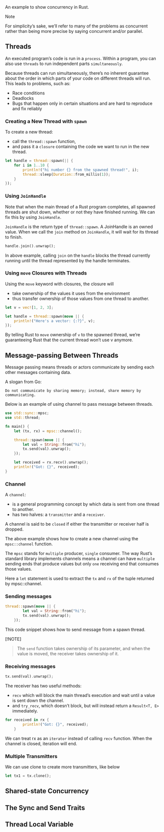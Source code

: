 An example to show concurrency in Rust.

> [!NOTE]  
> For simplicity’s sake, we’ll refer to many of the problems as concurrent rather than being more precise by saying concurrent and/or parallel. 

## Threads

An executed program’s code is run in a `process`. Within a program, you can also use `threads` to run independent parts `simultaneously`.

Because threads can run simultaneously, there’s no inherent guarantee about the order in which parts of your code on different threads will run. This leads to problems, such as:
- Race conditions
- Deadlocks
- Bugs that happen only in certain situations and are hard to reproduce and fix reliably

### Creating a New Thread with `spawn`

To create a new thread:
- call the `thread::spawn` function,
- and pass it a `closure` containing the code we want to run in the new thread.

```rust
let handle = thread::spawn(|| {
    for i in 1..10 {
        println!("hi number {} from the spawned thread!", i);
        thread::sleep(Duration::from_millis(1));
    }
});
```

### Using `JoinHandle`

Note that when the main thread of a Rust program completes, all spawned threads are shut down, whether or not they have finished running. We can fix this by using `JoinHandle`.

`JoinHandle` is the return type of `thread::spawn`. A JoinHandle is an owned value. When we call the `join` method on `JoinHandle`, it will wait for its thread to finish.

```rust
handle.join().unwrap();
```

In above example, calling `join` on the `handle` blocks the thread currently running until the thread represented by the handle terminates. 

### Using `move` Closures with Threads

Using the `move` keyword with closures, the closure will 
- take ownership of the values it uses from the environment
- thus transfer ownership of those values from one thread to another.

```rust
let v = vec![1, 2, 3];

let handle = thread::spawn(move || {
    println!("Here's a vector: {:?}", v);
});
```

By telling Rust to `move` ownership of `v` to the spawned thread, we’re guaranteeing Rust that the current thread won’t use v anymore.

## Message-passing Between Threads

Message passing means threads or actors communicate by sending each other messages containing data.

A slogan from Go:

```
Do not communicate by sharing memory; instead, share memory by communicating.

```

Below is an example of using channel to pass message between threads.

```rust
use std::sync::mpsc;
use std::thread;

fn main() {
    let (tx, rx) = mpsc::channel();

    thread::spawn(move || {
        let val = String::from("hi");
        tx.send(val).unwrap();
    });

    let received = rx.recv().unwrap();
    println!("Got: {}", received);
}
```

### Channel

A `channel`:

- is a general programming concept by which data is sent from one thread to another.
- has two halves: a `transmitter` and a `receiver`.

A channel is said to be `closed` if either the transmitter or receiver half is dropped.

The above example shows how to create a new channel using the `mpsc::channel` function. 

The `mpsc` stands for `multiple` producer, `single` consumer. The way Rust’s standard library implements channels means a channel can have `multiple` sending ends that produce values but only `one` receiving end that consumes those values.

Here a `let` statement is used to extract the `tx` and `rx` of the tuple returned by mpsc::channel.

### Sending messages

```rust
thread::spawn(move || {
        let val = String::from("hi");
        tx.send(val).unwrap();
    });
```

This code snippet shows how to send message from a spawn thread.

[!NOTE]  
> The `send` function takes ownership of its parameter, and when the value is moved, the receiver takes ownership of it.

### Receiving messages

```rust
tx.send(val).unwrap();
```

The receiver has two useful methods: 
- `recv` which will block the main thread’s execution and wait until a value is sent down the channel.
- and `try_recv`, which doesn’t block, but will instead return a `Result<T, E>` immediately.

```rust
for received in rx {
        println!("Got: {}", received);
    }
```

We can treat rx as an `iterator` instead of calling `recv` function. When the channel is closed, iteration will end.

### Multiple Transmitters

We can use clone to create more transmitters, like below

```rust
let tx1 = tx.clone();
```

## Shared-state Concurrency

## The Sync and Send Traits

## Thread Local Variable
